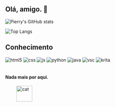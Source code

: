 ## Olá, amigo. 🤖

![Pierry's GitHub stats](https://github-readme-stats.vercel.app/api?username=314erry&show_icons=true&theme=gruvbox&bg_color=00000000&locale=pt-br&rank_icon=github&text_color=fff)

![Top Langs](https://github-readme-stats.vercel.app/api/top-langs/?username=314erry&hide_progress=true&theme=gruvbox&bg_color=00000000&locale=pt-br&text_color=fff)

## Conhecimento

<div style="display: inline_block;"<br/>
  <img align="center" alt="html5" src="https://img.shields.io/badge/HTML5-E34F26?style=for-the-badge&logo=html5&logoColor=white" />
  <img align="center" alt="css" src="https://img.shields.io/badge/CSS3-1572B6?style=for-the-badge&logo=css3&logoColor=white" />
  <img align="center" alt="js" src="https://img.shields.io/badge/JavaScript-F7DF1E?style=for-the-badge&logo=javascript&logoColor=black" />
  <img align="center" alt="python" src="https://img.shields.io/badge/Python-14354C?style=for-the-badge&logo=python&logoColor=white" />
  <img align="center" alt="java" src="https://img.shields.io/badge/Java-ED8B00?style=for-the-badge&logo=openjdk&logoColor=white" />
  <img align="center" alt="vsc" src="https://img.shields.io/badge/Visual_Studio_Code-0078D4?style=for-the-badge&logo=visual%20studio%20code&logoColor=white" />
  <img align="center" alt="krita" src="https://img.shields.io/badge/Krita-203759?style=for-the-badge&logo=krita&logoColor=EEF37B" />
</div>
<br/>

#### Nada mais por aqui.
‎ ‎ ‎ ‎ ‎  ‎‎ ‎ ‎‎ ‎   <img src="https://media.tenor.com/g3Ck3TFYJVYAAAAi/fm4-radiofm4.gif" alt="cat" width=50>
